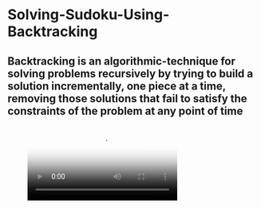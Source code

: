 # Solving-Sudoku-Using-Backtracking

## Backtracking is an algorithmic-technique for solving problems recursively by trying to build a solution incrementally, one piece at a time, removing those solutions that fail to satisfy the constraints of the problem at any point of time

<figure class="video_container">
  <video controls="true" allowfullscreen="true" poster="path/to/poster_image.png">
    <source src="sudoku_using_python.mp4" type="video/mp4">
  </video>
</figure>
